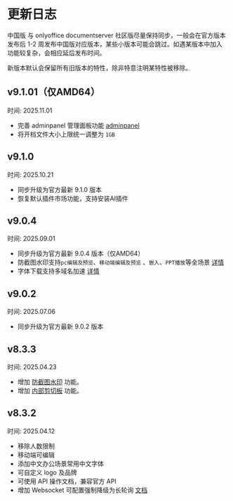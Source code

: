 # 更新日志

中国版 与 onlyoffice documentserver 社区版尽量保持同步，一般会在官方版本发布后 1-2 周发布中国版对应版本，某些小版本可能会跳过。如遇某版本中加入功能较复杂，会相应延后发布时间。

新版本默认会保留所有旧版本的特性，除非特意注明某特性被移除。

## v9.1.01（仅AMD64）

时间: 2025.11.01

- 完善 adminpanel 管理面板功能 [adminpanel](../feature/adminpanel.md)
- 将开档文件大小上限统一调整为 `1GB` 

## v9.1.0

时间: 2025.10.21

- 同步升级为官方最新 9.1.0 版本
- 恢复默认插件市场功能，支持安装AI插件   

## v9.0.4

时间: 2025.09.01

- 同步升级为官方最新 9.0.4 版本（仅AMD64）
- 防截图水印支持`pc编辑及预览`、`移动端编辑及预览` 、`嵌入`、`PPT播放`等全场景 [详情](../feature/watermark.md)
- 字体下载支持多域名加速 [详情](../feature/speedup.md)

## v9.0.2

时间: 2025.07.06

- 同步升级为官方最新 9.0.2 版本

## v8.3.3

时间: 2025.04.23

- 增加 [防截图水印](../feature/watermark) 功能。
- 增加 [内部剪切板](../feature/copyout) 功能。

## v8.3.2

时间: 2025.04.12

- 移除人数限制    
- 移动端可编辑    
- 添加中文办公场景常用中文字体    
- 可自定义 logo 及品牌    
- 可使用 API 操作文档，兼容官方 API    
- 增加 Websocket 可配置强制降级为长轮询 [文档](../feature/longpoll.md)    
